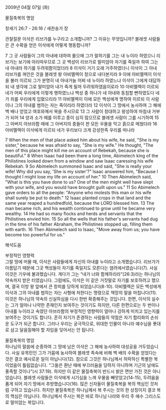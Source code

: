 2009년 04월 07일 (화)

물질축복의 명암



창세기 26:7 - 26:16 / 새찬송가  장


관찰질문
이삭은 리브가를 누구라고 소개합니까? 그 이유는 무엇입니까?
블레셋 사람들은 큰 수확을 얻은 이삭에게 어떻게 행동합니까?

7 그 곳 사람들이 그의 아내에 대하여 물으매 그가 말하기를 그는 내 누이라 하였으니 리브가는 보기에 아리따우므로 그 곳 백성이 리브가로 말미암아 자기를 죽일까 하여 그는 내 아내라 하기를 두려워함이었더라 8 이삭이 거기 오래 거주하였더니 이삭이 그 아내 리브가를 껴안은 것을 블레셋 왕 아비멜렉이 창으로 내다본지라 
9 이에 아비멜렉이 이삭을 불러 이르되 그가 분명히 네 아내거늘 어찌 네 누이라 하였느냐 이삭이 그에게 대답하되 내 생각에 그로 말미암아 내가 죽게 될까 두려워하였음이로라 10 아비멜렉이 이르되 네가 어찌 우리에게 이렇게 행하였느냐 백성 중 하나가 네 아내와 동침할 뻔하였도다 네가 죄를 우리에게 입혔으리라 11 아비멜렉이 이에 모든 백성에게 명하여 이르되 이 사람이나 그의 아내를 범하는 자는 죽이리라 하였더라 12 이삭이 그 땅에서 농사하여 그 해에 백 배나 얻었고 여호와께서 복을 주시므로 13 그 사람이 창대하고 왕성하여 마침내 거부가 되어 14 양과 소가 떼를 이루고 종이 심히 많으므로 블레셋 사람이 그를 시기하여 15 그 아버지 아브라함 때에 그 아버지의 종들이 판 모든 우물을 막고 흙으로 메웠더라 16 아비멜렉이 이삭에게 이르되 네가 우리보다 크게 강성한즉 우리를 떠나라  

7 When the men of that place asked him about his wife, he said, "She is my sister," because he was afraid to say, "She is my wife." He thought, "The men of this place might kill me on account of Rebekah, because she is beautiful." 8 When Isaac had been there a long time, Abimelech king of the Philistines looked down from a window and saw Isaac caressing his wife Rebekah. 9 So Abimelech summoned Isaac and said, "She is really your wife! Why did you say, 'She is my sister'?" Isaac answered him, "Because I thought I might lose my life on account of her." 10 Then Abimelech said, "What is this you have done to us? One of the men might well have slept with your wife, and you would have brought guilt upon us." 11 So Abimelech gave orders to all the people: "Anyone who molests this man or his wife shall surely be put to death." 12 Isaac planted crops in that land and the same year reaped a hundredfold, because the LORD blessed him. 13 The man became rich, and his wealth continued to grow until he became very wealthy. 14 He had so many flocks and herds and servants that the Philistines envied him. 15 So all the wells that his father's servants had dug in the time of his father Abraham, the Philistines stopped up, filling them with earth. 16 Then Abimelech said to Isaac, "Move away from us; you have become too powerful for us."

해석도움





부정적인 영향력  
그랄 땅에 머물 때, 이삭은 사람들에게 자신의 아내를 누이라고 소개했습니다. 리브가가 아름답기 때문에 그곳 백성들이 자기를 죽일지도 모른다는 염려에서였습니다(7). 사실 이것은 기우에 불과했습니다. 게다가 그는 “내가 너와 함께하리라”(26:3)라는 하나님의 약속까지 받은 터였습니다. 그럼에도, 이삭은 이 같은 거짓말로 자기를 보호하려고 했으며, 결국 이방 왕 앞에서 큰 창피를 당하게 되었습니다(8-10). 아비멜렉은 모든 백성에게 이삭과 그의 아내를 범하는 자는 사형에 처한다는 명령으로 책망의 말을 마칩니다(11). 이것은 하나님의 약속의 신실하심을 다시 한번 확증해주는 것입니다. 한편, 이삭의 실수는 그가 얼마나 나약한 존재인지 보여주는 것이기도 하지만, 다른 한편으로는 두 번이나 아내를 누이라고 속였던 아브라함의 부정적인 영향력이 얼마나 강하게 미치고 있는지를 보여주는 것이기도 합니다. 흔히 자기가 존경하는 사람들의 약점은 자기 합리화의 손쉬운 도구가 되곤 합니다. 그러나 우리는 궁극적으로, 위대한 인물이 아니라 예수님을 푯대로 삼고 달음질해야 할 자임을 잊어서는 안 됩니다.   

물질축복의 명암  
하나님의 말씀에 순종하여 그 땅에 남은 이삭은 그 해에 농사하여 대성공을 거두었습니다. 사실 유목민인 그가 가뭄에 농사하여 블레셋 족속에 비해 백 배의 수확을 얻었다는 것은 결코 예사로운 일이 아닙니다(12). 참으로 그것은 하나님께서 허락하신 특별한 복이었음이 틀림없습니다. “그들은 환난 때에 부끄러움을 당하지 아니하며 기근의 날에도 풍족할 것이나”(시 37:19). 하지만 이 같은 물질축복이 반드시 밝은 면만 가진 것은 아니었습니다. 블레셋 사람들은 이삭에게 시기심을 느껴 우물을 빼앗았고(14-15), 두려움을 품게 되어 자기 땅에서 추방했습니다(16). 많은 신자들이 물질축복을 복의 핵심인 것처럼 구하고 있습니다. 하지만 물질축복은 하나님께서 복 주시는 것의 한 상징이지 결코 복의 핵심은 아닙니다. 하나님께서 주시는 복은 바로 하나님 나라와 우리 주 예수 그리스도로 말미암는 복입니다.